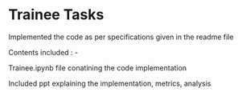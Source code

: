 # Trainee Tasks

Implemented the code as per specifications given in the readme file

Contents included : - 

Trainee.ipynb file conatining the code implementation

Included ppt explaining the implementation, metrics, analysis

